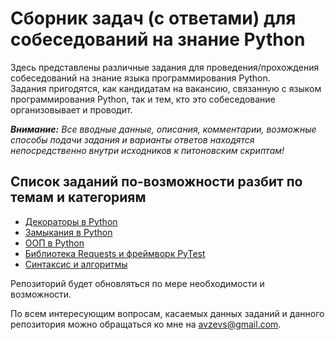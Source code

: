 # Сборник задач (с ответами) для собеседований на знание Python

Здесь представлены различные задания для проведения/прохождения собеседований на знание языка программирования Python.\
Задания пригодятся, как кандидатам на вакансию, связанную с языком программирования Python, так и тем, кто это собеседование организовывает и проводит.

***Внимание:** Все вводные данные, описания, комментарии, возможные способы подачи задания и варианты ответов находятся непосредственно внутри исходников к питоновским скриптам!*

## Список заданий по-возможности разбит по темам и категориям

- [Декораторы в Python](Decorators/)
- [Замыкания в Python](Closure/)
- [ООП в Python](OOP_Programming/)
- [Библиотека Requests и фреймворк PyTest](Requests_Pytest/)
- [Синтаксис и алгоритмы](Syntaxis_and_Algorithms/)

Репозиторий будет обновляться по мере необходимости и возможности.

По всем интересующим вопросам, касаемых данных заданий и данного репозитория можно обращаться ко мне на avzevs@gmail.com.
